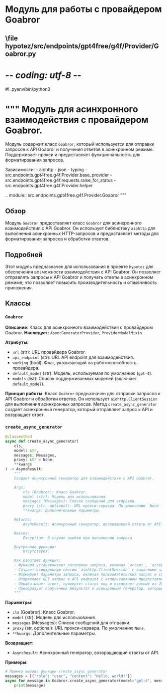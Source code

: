 # Модуль для работы с провайдером Goabror
## \file hypotez/src/endpoints/gpt4free/g4f/Provider/Goabror.py
# -*- coding: utf-8 -*-
#! .pyenv/bin/python3

"""
Модуль для асинхронного взаимодействия с провайдером Goabror.
==============================================================

Модуль содержит класс `Goabror`, который используется для отправки запросов к API Goabror
и получения ответов в асинхронном режиме. Поддерживает прокси и предоставляет функциональность
для форматирования запросов.

Зависимости:
    - aiohttp
    - json
    - typing
    - src.endpoints.gpt4free.g4f.Provider.base_provider
    - src.endpoints.gpt4free.g4f.requests.raise_for_status
    - src.endpoints.gpt4free.g4f.Provider.helper

 .. module:: src.endpoints.gpt4free.g4f.Provider.Goabror
"""

## Обзор

Модуль `Goabror` предоставляет класс `Goabror` для асинхронного взаимодействия с API Goabror. Он использует библиотеку `aiohttp`
для выполнения асинхронных HTTP-запросов и предоставляет методы для форматирования запросов и обработки ответов.

## Подробней

Этот модуль предназначен для использования в проекте `hypotez` для обеспечения возможности взаимодействия с API Goabror.
Он позволяет отправлять запросы к API Goabror и получать ответы в асинхронном режиме, что позволяет повысить
производительность и отзывчивость приложения.

## Классы

### `Goabror`

**Описание**: Класс для асинхронного взаимодействия с провайдером Goabror.
**Наследует**: `AsyncGeneratorProvider`, `ProviderModelMixin`

**Атрибуты**:
- `url` (str): URL провайдера Goabror.
- `api_endpoint` (str): URL API endpoint для взаимодействия.
- `working` (bool): Флаг, указывающий на работоспособность провайдера.
- `default_model` (str): Модель, используемая по умолчанию (`gpt-4`).
- `models` (list): Список поддерживаемых моделей (включает `default_model`).

**Принцип работы**:
Класс `Goabror` предназначен для отправки запросов к API Goabror и обработки ответов. Он использует `aiohttp.ClientSession`
для выполнения асинхронных запросов. Метод `create_async_generator` создает асинхронный генератор, который отправляет
запрос к API и возвращает ответ.

### `create_async_generator`

```python
@classmethod
async def create_async_generator(
    cls,
    model: str,
    messages: Messages,
    proxy: str = None,
    **kwargs
) -> AsyncResult:
    """
    Создает асинхронный генератор для взаимодействия с API Goabror.

    Args:
        cls (Goabror): Класс Goabror.
        model (str): Модель для использования.
        messages (Messages): Список сообщений для отправки.
        proxy (str, optional): URL прокси-сервера. По умолчанию `None`.
        **kwargs: Дополнительные параметры.

    Returns:
        AsyncResult: Асинхронный генератор, возвращающий ответы от API.

    Raises:
        Exception: В случае ошибки при выполнении запроса.

    Внутренние функции:
        Отсутствуют.

    Как работает функция:
    - Функция устанавливает заголовки запроса, включая `accept`, `accept-language` и `user-agent`.
    - Создает асинхронную сессию `aiohttp.ClientSession` с заданными заголовками.
    - Формирует параметры запроса, включая пользовательский запрос и системное сообщение.
    - Отправляет GET-запрос к API endpoint с использованием предоставленных параметров и прокси.
    - Обрабатывает ответ, проверяет статус код и извлекает данные из JSON или возвращает текст ответа.
    - Преобразует полученный результат в асинхронный генератор, который возвращает данные.
    """
```

**Параметры**:
- `cls` (Goabror): Класс Goabror.
- `model` (str): Модель для использования.
- `messages` (Messages): Список сообщений для отправки.
- `proxy` (str, optional): URL прокси-сервера. По умолчанию `None`.
- `**kwargs`: Дополнительные параметры.

**Возвращает**:
- `AsyncResult`: Асинхронный генератор, возвращающий ответы от API.

**Примеры**:

```python
# Пример вызова функции create_async_generator
messages = [{"role": "user", "content": "Hello, world!"}]
async for message in Goabror.create_async_generator(model="gpt-4", messages=messages):
    print(message)
